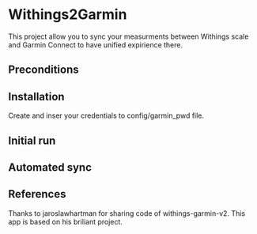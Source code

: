 # Withings2Garmin

This project allow you to sync your measurments between Withings scale and Garmin Connect to have unified expirience there. 

## Preconditions

## Installation

Create and inser your credentials to config/garmin_pwd file.

## Initial run

## Automated sync

## References

Thanks to jaroslawhartman for sharing code of withings-garmin-v2. This app is based on his briliant project.
